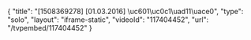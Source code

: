 {
    "title": "[1508369278] [01.03.2016] \uc601\uc0c1\uad11\uace0",
    "type": "solo",
    "layout": "iframe-static",
    "videoId": "117404452",
    "url": "\/tvpembed\/117404452"
}
